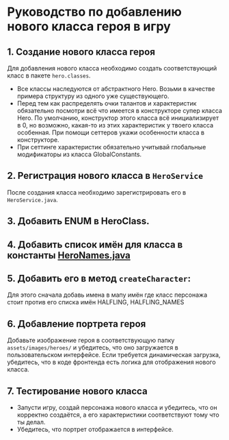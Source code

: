 # Руководство по добавлению нового класса героя в игру

## 1. Создание нового класса героя
Для добавления нового класса необходимо создать соответствующий класс в пакете `hero.classes`.
- Все классы наследуются от абстрактного Hero.
Возьми в качестве примера структуру из одного уже существующего. 
- Перед тем как распределять очки талантов и характеристик обязательно посмотри всё что имеется в 
конструкторе супер класса Hero. По умолчанию, конструктор этого класса всё инициализирует в 0,
но возможно, какая-то из этих характеристик у твоего класса особенная. При помощи сеттеров укажи 
особенности класса в конструкторе.
- При сеттинге характеристик обязательно учитывай глобальные модификаторы из класса GlobalConstants. 

## 2. Регистрация нового класса в `HeroService`
После создания класса необходимо зарегистрировать его в `HeroService.java`.

## 3. Добавить ENUM  в HeroClass.

## 4. Добавить список имён для класса в константы [HeroNames.java](src%2Fmain%2Fjava%2Fhero%2Fconstants%2Fnames%2FHeroNames.java)

## 5. Добавить его в метод `createCharacter`:
Для этого сначала добавь имена в мапу имён где класс персонажа стоит против его списка имён HALFLING, HALFLING_NAMES

## 6. Добавление портрета героя
Добавьте изображение героя в соответствующую папку `assets/images/heroes/` и убедитесь, что оно загружается в пользовательском интерфейсе.
Если требуется динамическая загрузка, убедитесь, что в коде фронтенда есть логика для отображения нового класса.

## 7. Тестирование нового класса
- Запусти игру, создай персонажа нового класса и убедитесь, что он корректно создаётся, а его характеристики соответствуют тому что ты делал.
- Убедитесь, что портрет отображается в интерфейсе.